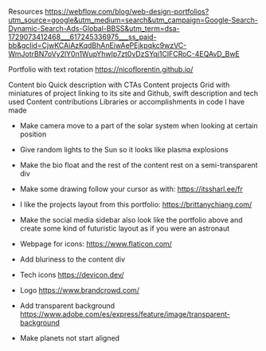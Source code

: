 Resources
https://webflow.com/blog/web-design-portfolios?utm_source=google&utm_medium=search&utm_campaign=Google-Search-Dynamic-Search-Ads-Global-BBSS&utm_term=dsa-1729073412468___617245336975___ss_paid-bb&gclid=CjwKCAiAzKqdBhAnEiwAePEjkpqkc9wzVC-WmJotrBN7oVy2lY0n1WupYhwIp7zt0vDzSYqj1ClFCRoC-4EQAvD_BwE

Portfolio with text rotation
https://nicoflorentin.github.io/

Content bio
  Quick description with CTAs
Content projects
  Grid with miniatures of project linking to its site and Github, swift
  description and tech used
Content contributions
  Libraries or accomplishments in code I have made

<!-- Ideas -->
- Make camera move to a part of the solar system when looking at certain position

- Give random lights to the Sun so it looks like plasma explosions

- Make the bio float and the rest of the content rest on a semi-transparent div

- Make some drawing follow your cursor as with:
https://itssharl.ee/fr

- I like the projects layout from this portfolio:
https://brittanychiang.com/

- Make the social media sidebar also look like the portfolio above and create some kind of futuristic layout as if you were an astronaut

- Webpage for icons:
https://www.flaticon.com/

- Add bluriness to the content div

- Tech icons
https://devicon.dev/

- Logo 
https://www.brandcrowd.com/

- Add transparent background
https://www.adobe.com/es/express/feature/image/transparent-background

- Make planets not start aligned
